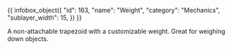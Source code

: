 {{ infobox_object({
	"id": 163,
	"name": "Weight",
	"category": "Mechanics",
	"sublayer_width": 15,
}) }}

A non-attachable trapezoid with a customizable weight. Great for weighing down objects.